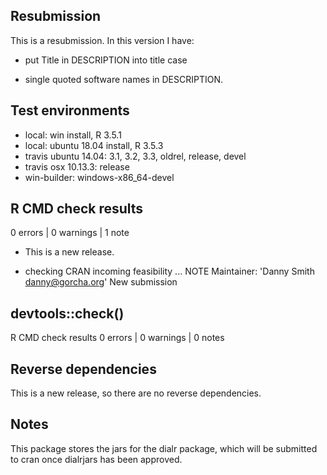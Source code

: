 ## Resubmission

This is a resubmission. In this version I have:

* put Title in DESCRIPTION into title case

* single quoted software names in DESCRIPTION.

## Test environments
* local: win install, R 3.5.1
* local: ubuntu 18.04 install, R 3.5.3
* travis ubuntu 14.04: 3.1, 3.2, 3.3, oldrel, release, devel
* travis osx 10.13.3: release
* win-builder: windows-x86_64-devel

## R CMD check results

0 errors | 0 warnings | 1 note

* This is a new release.

* checking CRAN incoming feasibility ... NOTE
Maintainer: 'Danny Smith <danny@gorcha.org>'
New submission

## devtools::check()

R CMD check results
0 errors | 0 warnings | 0 notes

## Reverse dependencies

This is a new release, so there are no reverse dependencies.

## Notes

This package stores the jars for the dialr package, which will be submitted to
cran once dialrjars has been approved.
